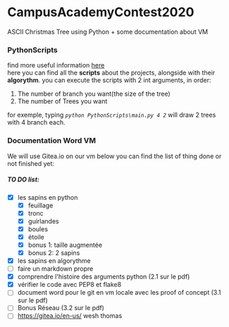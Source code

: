 # CampusAcademyContest2020
ASCII Christmas Tree using Python + some documentation about VM

### PythonScripts
find more useful information [here]([PythonScripts\exercices\README_main.md](https://github.com/Craybloge/CampusAcademyContest2020/blob/main/PythonScripts/README_main.md))  
here you can find all the **scripts** about the projects, alongside with their **algorythm**.
you can execute the  scripts with 2 int arguments, in order:
1. The number of branch you want(the size of the tree)
2. The number of Trees you want

for exemple, typing
*`python PythonScripts\main.py 4 2`*
will draw 2 trees with 4 branch each.

### Documentation Word VM
We will use Gitea.io on our vm
below you can find the list of thing done or not finished yet:

##### TO DO list:
- [x] les sapins en python
  - [x] feuillage
  - [x] tronc
  - [x] guirlandes
  - [x] boules
  - [x] étoile
  - [x] bonus 1: taille augmentée
  - [X] bonus 2: 2 sapins
- [X] les sapins en algorythme
- [ ] faire un markdown propre
- [x] comprendre l'histoire des arguments python (2.1 sur le pdf)
- [x] vérifier le code avec PEP8 et flake8
- [ ] document word pour le git en vm locale avec les proof of concept (3.1 sur le pdf)
- [ ] Bonus Réseau (3.2 sur le pdf)
- [ ] https://gitea.io/en-us/ wesh thomas
